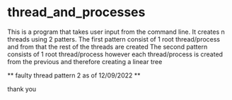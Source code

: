 # thread_and_processes
This is a program that takes user input from the command line. It creates n threads using 2 patters.
The first pattern consist of 1 root thread/process and from that the rest of the threads are created
The second pattern consists of 1 root thread/process however each thread/process is created from the 
  previous and therefore creating a linear tree

** faulty thread pattern 2 as of 12/09/2022 **

thank you 

